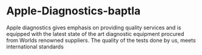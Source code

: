 # Apple-Diagnostics-baptla
Apple diagnostics gives emphasis on providing quality services and is equipped with the latest state of the art diagnostic equipment procured from Worlds renowned suppliers. The quality of the tests done by us, meets international standards
